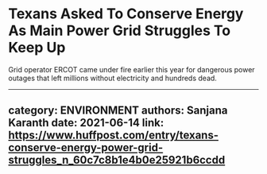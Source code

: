# Texans Asked To Conserve Energy As Main Power Grid Struggles To Keep Up

Grid operator ERCOT came under fire earlier this year for dangerous power outages that left millions without electricity and hundreds dead.

---
category: ENVIRONMENT
authors: Sanjana Karanth
date: 2021-06-14
link: https://www.huffpost.com/entry/texans-conserve-energy-power-grid-struggles_n_60c7c8b1e4b0e25921b6ccdd
---
